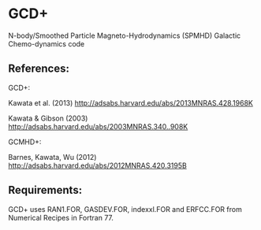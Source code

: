
# GCD+

 N-body/Smoothed Particle Magneto-Hydrodynamics (SPMHD)  Galactic Chemo-dynamics code

## References:

GCD+:

Kawata et al. (2013) http://adsabs.harvard.edu/abs/2013MNRAS.428.1968K

Kawata & Gibson (2003) http://adsabs.harvard.edu/abs/2003MNRAS.340..908K

GCMHD+:

Barnes, Kawata, Wu (2012) http://adsabs.harvard.edu/abs/2012MNRAS.420.3195B

## Requirements:

GCD+ uses RAN1.FOR, GASDEV.FOR, indexxl.FOR and ERFCC.FOR from Numerical Recipes in Fortran 77.
